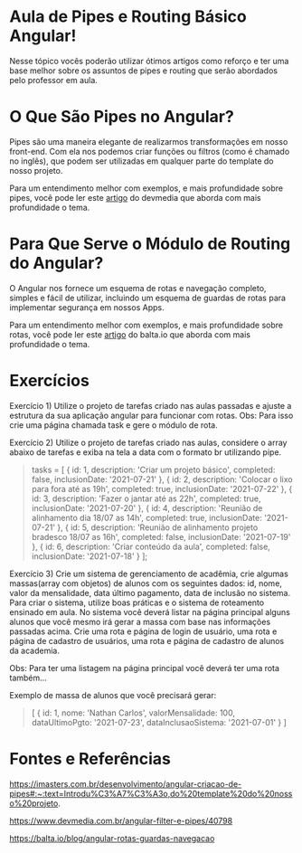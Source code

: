 # Aula de Pipes e Routing Básico Angular!

Nesse tópico vocês poderão utilizar ótimos artigos como reforço e ter uma base melhor sobre os assuntos de pipes e routing que serão abordados pelo professor em aula.

# O Que São Pipes no Angular?

Pipes são uma maneira elegante de realizarmos transformações em nosso front-end. Com ela nos podemos criar funções ou filtros (como é chamado no inglês), que podem ser utilizadas em qualquer parte do template do nosso projeto.

Para um entendimento melhor com exemplos, e mais profundidade sobre pipes, você pode ler este [artigo](https://www.devmedia.com.br/angular-filter-e-pipes/40798) do devmedia que aborda com mais profundidade o tema.

# Para Que Serve o Módulo de Routing do Angular?
O Angular nos fornece um esquema de rotas e navegação completo, simples e fácil de utilizar, incluindo um esquema de guardas de rotas para implementar segurança em nossos Apps.

Para um entendimento melhor com exemplos, e mais profundidade sobre rotas, você pode ler este [artigo](https://balta.io/blog/angular-rotas-guardas-navegacao) do balta.io que aborda com mais profundidade o tema.

# Exercícios

Exercício 1) Utilize o projeto de tarefas criado nas aulas passadas e ajuste a estrutura da sua aplicação angular para funcionar com rotas.
Obs: Para isso crie uma página chamada task e gere o módulo de rota.

Exercício 2) Utilize o projeto de tarefas criado nas aulas, considere o array abaixo de tarefas e  exiba na tela a data com o formato br utilizando pipe.

>tasks = [
{ id:  1, description:  'Criar um projeto básico', completed:  false, inclusionDate:  '2021-07-21' },
{ id:  2, description:  'Colocar o lixo para fora até as 19h', completed:  true, inclusionDate:  '2021-07-22' },
{ id:  3, description:  'Fazer o jantar até as 22h', completed:  true, inclusionDate:  '2021-07-20' },
{ id:  4, description:  'Reunião de alinhamento dia 18/07 as 14h', completed:  true, inclusionDate:  '2021-07-21' },
{ id:  5, description:  'Reunião de alinhamento projeto bradesco 18/07 as 16h', completed:  false, inclusionDate:  '2021-07-19' },
{ id:  6, description:  'Criar conteúdo da aula', completed:  false, inclusionDate:  '2021-07-18' }
];

Exercício 3) Crie um sistema de gerenciamento de acadêmia, crie algumas massas(array com objetos) de alunos com os seguintes dados: id, nome, valor da mensalidade, data último pagamento, data de inclusão no sistema.
Para criar o sistema, utilize boas práticas e o sistema de roteamento ensinado em aula.
No sistema você deverá listar na página principal alguns alunos que você mesmo irá gerar a massa com base nas informações passadas acima.
Crie uma rota e página de login de usuário, uma rota e página de cadastro de usuários, uma rota e página de cadastro de alunos da academia.


Obs: Para ter uma listagem na página principal você deverá ter uma rota também...

Exemplo de massa de alunos que você precisará gerar:
>[
    {
      id: 1,
      nome: 'Nathan Carlos',
      valorMensalidade: 100,
      dataUltimoPgto: '2021-07-23',
      dataInclusaoSistema: '2021-07-01'
    }
]

# Fontes e Referências

https://imasters.com.br/desenvolvimento/angular-criacao-de-pipes#:~:text=Introdu%C3%A7%C3%A3o,do%20template%20do%20nosso%20projeto.

https://www.devmedia.com.br/angular-filter-e-pipes/40798

https://balta.io/blog/angular-rotas-guardas-navegacao

